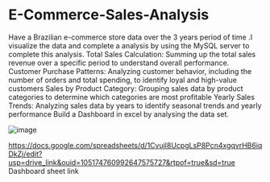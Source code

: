 # E-Commerce-Sales-Analysis
Have a Brazilian e-commerce store data over the 3 years period of time .I visualize the data and complete a analysis by using the MySQL server to complete this analysis.
Total Sales Calculation: Summing up the total sales revenue over a specific period to understand overall performance.
Customer Purchase Patterns: Analyzing customer behavior, including the number of orders and total spending, to identify loyal and high-value customers
Sales by Product Category: Grouping sales data by product categories to determine which categories are most profitable
Yearly Sales Trends: Analyzing sales data by years to identify seasonal trends and yearly performance
Build a Dashboard in excel by analysing the data set.

![image](https://github.com/harshsahu19/E-Commerce-Sales-Analysis/assets/149066233/a3b9f207-5c7c-42ed-9e60-97add21d0234)

https://docs.google.com/spreadsheets/d/1Cvujl8UcpgLsP8Pcn4xgqvrHB6iqDkZj/edit?usp=drive_link&ouid=105174760992647575727&rtpof=true&sd=true
Dashboard sheet link
